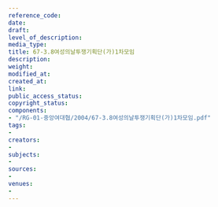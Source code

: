 ```yaml
---
reference_code: 
date: 
draft: 
level_of_description: 
media_type: 
title: 67-3.8여성의날투쟁기획단(가)1차모임
description: 
weight: 
modified_at: 
created_at: 
link: 
public_access_status: 
copyright_status: 
components:
- "/RG-01-중앙여대협/2004/67-3.8여성의날투쟁기획단(가)1차모임.pdf"
tags:
- 
creators:
- 
subjects:
- 
sources:
- 
venues:
- 
---
```


